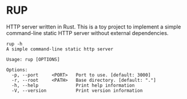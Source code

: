 # RUP
HTTP server written in Rust.
This is a toy project to implement a simple command-line static HTTP server without external dependencies.

```
rup -h
A simple command-line static http server

Usage: rup [OPTIONS]

Options:
  -p, --port     <PORT>   Port to use. [default: 3000]
  -r, --root     <PATH>   Base directory. [default: "."]
  -h, --help              Print help information
  -V, --version           Print version information
```
